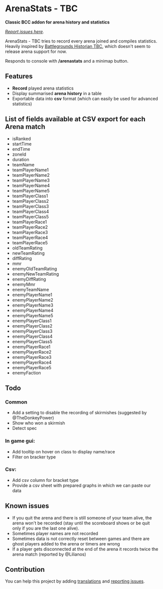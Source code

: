 # ArenaStats - TBC

**Classic BCC addon for arena history and statistics**

_[Report issues here](https://github.com/denishamann/ArenaStatsTBC/issues)._

ArenaStats - TBC tries to record every arena joined and compiles statistics.
Heavily inspired by [Battlegrounds Historian TBC](https://www.curseforge.com/wow/addons/bghistorian-tbc), which doesn't seem to release arena support for now.

Responds to console with **/arenastats** and a minimap button.

## Features

- **Record** played arena statistics
- Display summarised **arena history** in a table
- Exportable data into **csv** format (which can easily be used for advanced statistics)

## List of fields available at CSV export for each Arena match

- isRanked
- startTime
- endTime
- zoneId
- duration
- teamName
- teamPlayerName1
- teamPlayerName2
- teamPlayerName3
- teamPlayerName4
- teamPlayerName5
- teamPlayerClass1
- teamPlayerClass2
- teamPlayerClass3
- teamPlayerClass4
- teamPlayerClass5
- teamPlayerRace1
- teamPlayerRace2
- teamPlayerRace3
- teamPlayerRace4
- teamPlayerRace5
- oldTeamRating
- newTeamRating
- diffRating
- mmr
- enemyOldTeamRating
- enemyNewTeamRating
- enemyDiffRating
- enemyMmr
- enemyTeamName
- enemyPlayerName1
- enemyPlayerName2
- enemyPlayerName3
- enemyPlayerName4
- enemyPlayerName5
- enemyPlayerClass1
- enemyPlayerClass2
- enemyPlayerClass3
- enemyPlayerClass4
- enemyPlayerClass5
- enemyPlayerRace1
- enemyPlayerRace2
- enemyPlayerRace3
- enemyPlayerRace4
- enemyPlayerRace5
- enemyFaction

## Todo

### Common

- Add a setting to disable the recording of skirmishes (suggested by @TheDonkeyPower)
- Show who won a skirmish
- Detect spec

### In game gui:
- Add tooltip on hover on class to display name/race
- Filter on bracker type

### Csv:
- Add csv column for bracket type
- Provide a csv sheet with prepared graphs in which we can paste our data


## Known issues

- If you quit the arena and there is still someone of your team alive, the arena won't be recorded (stay until the scoreboard shows or be quit only if you are the last one alive).
- Sometimes player names are not recorded
- Sometimes data is not correctly reset between games and there are ghost players added to the arena or timers are wrong
- If a player gets disconnected at the end of the arena it records twice the arena match (reported by @Lilianos)


## Contribution

You can help this project by adding [translations](https://www.curseforge.com/wow/addons/arenastats-tbc/localization) and [reporting issues](https://github.com/denishamann/ArenaStatsTBC/issues).